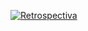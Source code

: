<a href="https://ibb.co/2yhKmfn"><img src="https://i.ibb.co/nbmkZ5g/Retrospectiva.png" alt="Retrospectiva" border="0"></a>